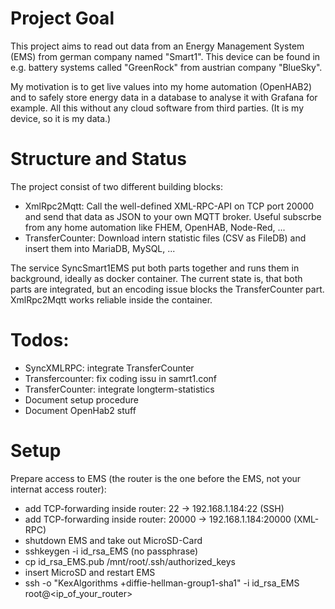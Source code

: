 # Project Goal
This project aims to read out data from an Energy Management System (EMS) from german company named "Smart1". This device can be found in e.g. battery systems called "GreenRock" from austrian company "BlueSky".

My motivation is to get live values into my home automation (OpenHAB2) and to safely store energy data in a database to analyse it with Grafana for example. All this without any cloud software from third parties. (It is my device, so it is my data.)

# Structure and Status
The project consist of two different building blocks:
- XmlRpc2Mqtt: Call the well-defined XML-RPC-API on TCP port 20000 and send that data as JSON to your own MQTT broker. Useful subscrbe from any home automation like FHEM, OpenHAB, Node-Red, ...
- TransferCounter: Download intern statistic files (CSV as FileDB) and insert them into MariaDB, MySQL, ...

The service SyncSmart1EMS put both parts together and runs them in background, ideally as docker container.
The current state is, that both parts are integrated, but an encoding issue blocks the TransferCounter part. XmlRpc2Mqtt works reliable inside the container.


# Todos:
- SyncXMLRPC: integrate TransferCounter
- Transfercounter: fix coding issu in samrt1.conf
- TransferCounter: integrate longterm-statistics
- Document setup procedure
- Document OpenHab2 stuff


# Setup
Prepare access to EMS (the router is the one before the EMS, not your internat access router):
- add TCP-forwarding inside router: 22 -> 192.168.1.184:22 (SSH)
- add TCP-forwarding inside router: 20000 -> 192.168.1.184:20000 (XML-RPC)
- shutdown EMS and take out MicroSD-Card
- sshkeygen -i id_rsa_EMS  (no passphrase)
- cp id_rsa_EMS.pub /mnt/root/.ssh/authorized_keys 
- insert MicroSD and restart EMS
- ssh -o "KexAlgorithms +diffie-hellman-group1-sha1" -i id_rsa_EMS root@<ip_of_your_router>


